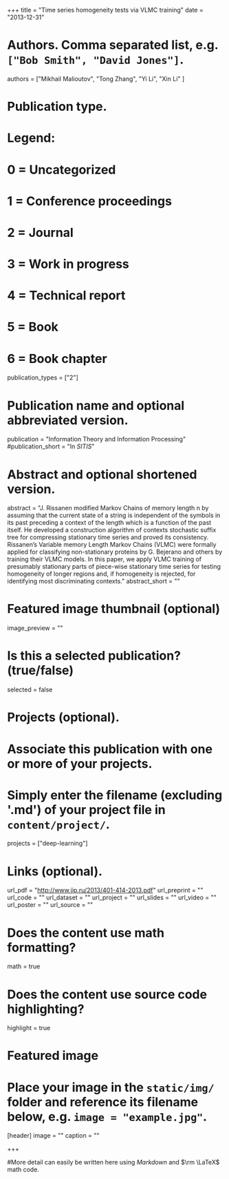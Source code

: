 +++
title = "Time series homogeneity tests via VLMC training"
date = "2013-12-31"

# Authors. Comma separated list, e.g. `["Bob Smith", "David Jones"]`.
authors = ["Mikhail Malioutov", "Tong Zhang", "Yi Li", "Xin Li" ]

# Publication type.
# Legend:
# 0 = Uncategorized
# 1 = Conference proceedings
# 2 = Journal
# 3 = Work in progress
# 4 = Technical report
# 5 = Book
# 6 = Book chapter
publication_types = ["2"]

# Publication name and optional abbreviated version.
publication = "Information Theory and Information Processing"
#publication_short = "In *SITIS*"

# Abstract and optional shortened version.
abstract = "J. Rissanen modified Markov Chains of memory length n by assuming that the current state of a string is independent of the symbols in its past preceding a context of the length which is a function of the past itself. He developed a construction algorithm of contexts stochastic suffix tree for compressing stationary time series and proved its consistency. Rissanen’s Variable memory Length Markov Chains (VLMC) were formally applied for classifying non-stationary proteins by G. Bejerano and others by training their VLMC models. In this paper, we apply VLMC training of presumably stationary parts of piece-wise stationary time series for testing homogeneity of longer regions and, if homogeneity is rejected, for identifying most discriminating contexts."
abstract_short = ""

# Featured image thumbnail (optional)
image_preview = ""

# Is this a selected publication? (true/false)
selected = false

# Projects (optional).
#   Associate this publication with one or more of your projects.
#   Simply enter the filename (excluding '.md') of your project file in `content/project/`.
projects = ["deep-learning"]

# Links (optional).
url_pdf = "http://www.jip.ru/2013/401-414-2013.pdf"
url_preprint = ""
url_code = ""
url_dataset = ""
url_project = ""
url_slides = ""
url_video = ""
url_poster = ""
url_source = ""

# Does the content use math formatting?
math = true

# Does the content use source code highlighting?
highlight = true

# Featured image
# Place your image in the `static/img/` folder and reference its filename below, e.g. `image = "example.jpg"`.
[header]
image = ""
caption = ""

+++

#More detail can easily be written here using *Markdown* and $\rm \LaTeX$ math code.
